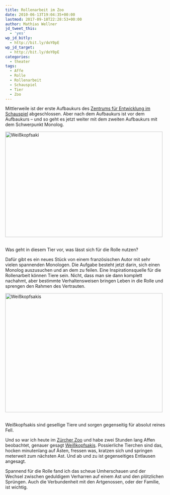 ```yaml
---
title: Rollenarbeit im Zoo
date: 2010-06-13T19:04:35+00:00
lastmod: 2017-09-18T22:28:53+00:00
author: Mathias Wellner
jd_tweet_this:
  - 'yes'
wp_jd_bitly:
  - http://bit.ly/doY0pE
wp_jd_target:
  - http://bit.ly/doY0pE
categories:
  - theater
tags:
  - Affe
  - Rolle
  - Rollenarbeit
  - Schauspiel
  - Tier
  - Zoo
---
```

Mittlerweile ist der erste Aufbaukurs des [Zentrums für Entwicklung im Schauspiel](http://zes-info.ch) abgeschlossen. Aber nach dem Aufbaukurs ist vor dem Aufbaukurs &ndash; und so geht es jetzt weiter mit dem zweiten Aufbaukurs mit dem Schwerpunkt Monolog. 

<div style="width: 510px" class="wp-caption aligncenter">
  <a href="http://www.flickr.com/photos/mwellner/4696196603/" title="Weißkopfsaki by mwellner, on Flickr"><img src="http://farm5.static.flickr.com/4050/4696196603_2cfab545f7.jpg" width="500" height="335" alt="Weißkopfsaki" /></a>
  
  <p class="wp-caption-text">
    <br /> Was geht in diesem Tier vor, was lässt sich für die Rolle nutzen?
  </p>
  
  <p>
  </p>
</div>

Dafür gibt es ein neues Stück von einem französischen Autor mit sehr vielen spannenden Monologen. Die Aufgabe besteht jetzt darin, sich einen Monolog auszusuchen und an dem zu feilen. Eine Inspirationsquelle für die Rollenarbeit können Tiere sein. Nicht, dass man sie dann komplett nachahmt, aber bestimmte Verhaltensweisen bringen Leben in die Rolle und sprengen den Rahmen des Vertrauten. 

<div style="width: 510px" class="wp-caption aligncenter">
  <a href="http://www.flickr.com/photos/mwellner/4696196739/" title="Weißkopfsakis by mwellner, on Flickr"><img src="http://farm5.static.flickr.com/4033/4696196739_182b05b813.jpg" width="500" height="378" alt="Weißkopfsakis" /></a>
  
  <p class="wp-caption-text">
    <br /> Weißkopfsakis sind gesellige Tiere und sorgen gegenseitig für absolut reines Fell.
  </p>
  
  <p>
  </p>
</div>

Und so war ich heute im [Zürcher Zoo](http://www.zoo.ch) und habe zwei Stunden lang Affen beobachtet, genauer gesagt [Weißkopfsakis](http://de.wikipedia.org/wiki/Wei%C3%9Fkopfsaki). Possierliche Tierchen sind das, hocken minutenlang auf Ästen, fressen was, kratzen sich und springen meterweit zum nächsten Ast. Und ab und zu ist gegenseitiges Entlausen angesagt. 

Spannend für die Rolle fand ich das scheue Umherschauen und der Wechsel zwischen geduldigem Verharren auf einem Ast und den plötzlichen Sprüngen. Auch die Verbundenheit mit den Artgenossen, oder der Familie, ist wichtig.